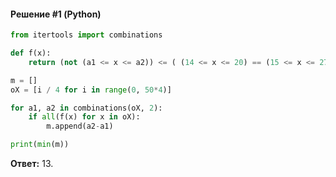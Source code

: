 #### Решение #1 (Python)
```python
from itertools import combinations

def f(x):
    return (not (a1 <= x <= a2)) <= ( (14 <= x <= 20) == (15 <= x <= 27) )

m = []
oX = [i / 4 for i in range(0, 50*4)]

for a1, a2 in combinations(oX, 2):
    if all(f(x) for x in oX):
        m.append(a2-a1)

print(min(m))
```
**Ответ:** 13.
